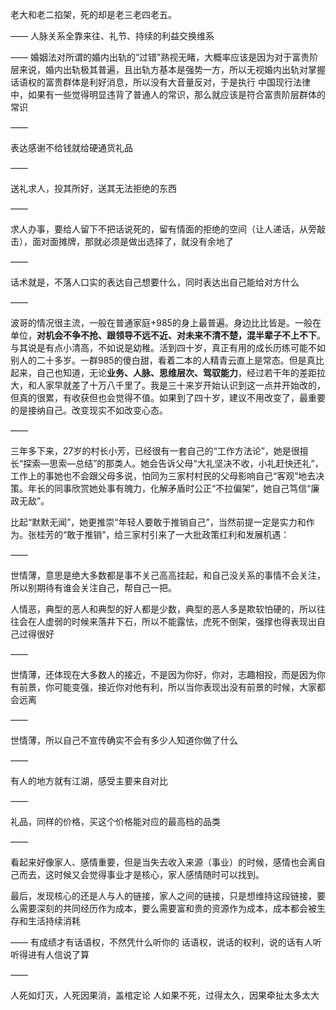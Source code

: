 老大和老二掐架，死的却是老三老四老五。

——
人脉关系全靠来往、礼节、持续的利益交换维系

——
婚姻法对所谓的婚内出轨的“过错”熟视无睹，大概率应该是因为对于富贵阶层来说，婚内出轨极其普遍，且出轨方基本是强势一方，所以无视婚内出轨对掌握话语权的富贵群体是利好消息，所以没有大音量反对，于是执行
中国现行法律中，如果有一些觉得明显违背了普通人的常识，那么就应该是符合富贵阶层群体的常识

——

表达感谢不给钱就给硬通货礼品

——

送礼求人，投其所好，送其无法拒绝的东西

——

求人办事，要给人留下不把话说死的，留有情面的拒绝的空间（让人递话，从旁敲击），面对面摊牌，那就必须是做出选择了，就没有余地了

——

话术就是，不落人口实的表达自己想要什么，同时表达出自己能给对方什么

——

波哥的情况很主流，一般在普通家庭+985的身上最普遍。身边比比皆是。一般在单位，**对机会不争不抢、跟领导不远不近、对未来不清不楚，混半辈子不上不下**。与其说是有点小清高，不如说是幼稚。活到四十岁，真正有用的成长历练可能不如别人的二十多岁。一群985的傻白甜，看着二本的人精青云直上是常态。但是真比起来，自己也知道，无论**业务、人脉、思维层次、驾驭能力**，经过若干年的差距拉大，和人家早就差了十万八千里了。我是三十来岁开始认识到这一点并开始改的，但真的很累，有收获但也会觉得不值。如果到了四十岁，建议不用改变了，最重要的是接纳自己。改变现实不如改变心态。

——

三年多下来，27岁的村长小芳，已经很有一套自己的“工作方法论”，她是很擅长“探索—思索—总结”的那类人。她会告诉父母“大礼坚决不收，小礼赶快还礼”，工作上的事她也不会跟父母多说，怕同为三家村村民的父母影响自己“客观”地去决策。年长的同事欣赏她处事有魄力，化解矛盾时公正“不拉偏架”，她自己笃信“廉政无敌”。

比起“默默无闻”，她更推崇“年轻人要敢于推销自己”，当然前提一定是实力和作为。张桂芳的“敢于推销”，给三家村引来了一大批政策红利和发展机遇：

——

世情薄，意思是绝大多数都是事不关己高高挂起，和自己没关系的事情不会关注，所以别期待有谁会关注自己，帮自己一把。

人情恶，典型的恶人和典型的好人都是少数，典型的恶人多是欺软怕硬的，所以往往会在人虚弱的时候来落井下石，所以不能露怯，虎死不倒架，强撑也得表现出自己过得很好

——

世情薄，还体现在大多数人的接近，不是因为你好，你对，志趣相投，而是因为你有前景，你可能变强，接近你对他有利，所以当你表现出没有前景的时候，大家都会远离

——

世情薄，所以自己不宣传确实不会有多少人知道你做了什么

——

有人的地方就有江湖，感受主要来自对比

——

礼品，同样的价格，买这个价格能对应的最高档的品类

——

看起来好像家人、感情重要，但是当失去收入来源（事业）的时候，感情也会离自己而去，这时候又会觉得事业才是核心，家人感情随时可以找到。

最后，发现核心的还是人与人的链接，家人之间的链接，只是想维持这段链接，要么需要深刻的共同经历作为成本，要么需要富和贵的资源作为成本，成本都会被生存和生活持续消耗

——
有成绩才有话语权，不然凭什么听你的
话语权，说话的权利，说的话有人听听得进有人信说了算

——

人死如灯灭，人死因果消，盖棺定论
人如果不死，过得太久，因果牵扯太多太大
